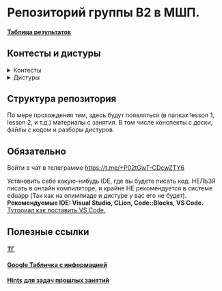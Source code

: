 # Репозиторий группы B2 в МШП.

#### [Таблица результатов](https://contest.informatics.ru/ejstand/2024-25/mps/group-b2)

## Контесты и дистуры

<details>
      <summary>Контесты</summary>

#### [Теория чисел 1](http://contest.informatics.ru/cgi-bin/new-client?contest_id=23902)

#### [STL](http://contest.informatics.ru/cgi-bin/new-client?contest_id=23901)

</details>

<details>
      <summary>Дистуры</summary>

</details>


## Структура репозитория
По мере прохождения тем, здесь будут появляться (в папках lesson 1, lesson 2, и т.д.) материалы с занятия. В том числе конспекты с доски, файлы с кодом и разборы дистуров.

## Обязательно

Войти в чат в телеграмме https://t.me/+P02tGwT-CDcwZTY6

Установить себе какую-нибудь IDE, где вы будете писать код. НЕЛЬЗЯ писать в онлайн компиляторе, и крайне НЕ рекомендуется в системе eduapp (Так как на олимпиаде и дистуре у вас его не будет).\
**Рекомендуемые IDE: Visual Studio, CLion, Code::Blocks, VS Code.**\
[Туториал как поставить VS Code.](https://github.com/Uliana666/MSHP/blob/main/lesson%200.%20Tutorial/README.md)

## Полезные ссылки


#### [ТГ](https://t.me/+P02tGwT-CDcwZTY6)

#### [Google Табличка c информацией](https://docs.google.com/spreadsheets/d/1jCnUnr_fsHTtemiDNizRPxJd_sM9dYYf6DyuBc1pmkg/edit?gid=2035314896#gid=2035314896)

#### [Hints для задач прошлых занятий](https://github.com/Uliana666/MSHP/tree/main/Hints)